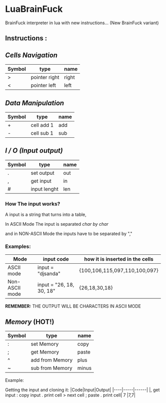 # LuaBrainFuck
BrainFuck interpreter in lua with new instructions... (New BrainFuck variant)

## Instructions :

## _Cells Navigation_

| Symbol  |  type  | name |
|-|-|-|
|  > |  pointer right | right |
|  < |  pointer left  | left |

## _Data Manipulation_

| Symbol | type  | name |
|-|-|-|
| + | cell add 1 |add|
| - | cell sub 1 |sub|

## _I / O (Input output)_

| Symbol | type  |name|
|---|------------|-|
| . | set output |out|
| , | get input  |in|
|#|input lenght|len|

### How The input works?
A input is a string that turns into a table,

In ASCII Mode The input is separated _char by char_

and in NON-ASCII Mode the inputs have to be separated by ","

### Examples:
|Mode          |input code              | how it is inserted in the cells |
|--------------|------------------------|---------------------------------|
|ASCII mode    |input = "djsanda"       |{100,106,115,097,110,100,097}    |
|Non-ASCII mode|input = "26, 18, 30, 18"|{26,18,30,18}                    |

__REMEMBER:__ THE OUTPUT WILL BE CHARACTERS IN ASCII MODE

## _Memory_ (HOT!)

| Symbol | type  |name|
|---|------------|-|
| : | set Memory |copy|
| ; | get Memory |paste|
| ^ | add from Memory |plus|
| ~ | sub from Memory |minus|

Example:

Getting the input and cloning it:
|Code|Input|Output|
|----|-----|------|
|, get input : copy input . print cell > next cell ; paste . print cell| 7 |7,7|
